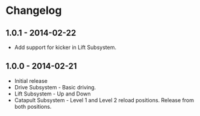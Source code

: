 # Changelog

## 1.0.1 - 2014-02-22
* Add support for kicker in Lift Subsystem.

## 1.0.0 - 2014-02-21
* Initial release
* Drive Subsystem - Basic driving.
* Lift Subsystem - Up and Down
* Catapult Subsystem - Level 1 and Level 2 reload positions. Release from both positions.
